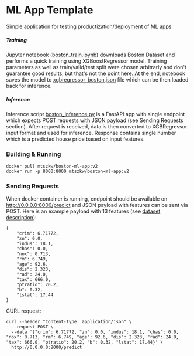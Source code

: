 # ML App Template

Simple application for testing productization/deployment of ML apps. 

##### Training

Jupyter notebook ([boston_train.ipynb](/boston_train.ipynb)) downloads Boston Dataset and performs a quick training using XGBoostRegressor model. Training parameters as well as train/valid/test split were chosen arbitrarly and don't guarantee good results, but that's not the point here. At the end, notebook saves the model to [xgbregressor_boston.json](xgbregressor_boston.json) file which can be then loaded back for inference.

##### Inference

Inference script [boston_inference.py](boston_inference.py) is a FastAPI app with single endpoint which expects POST requests with JSON payload (see Sending Requests section). After request is received, data is then converted to XGBRegressor input format and used for inference. Response contains single number which is a predicted house price based on input features.

### Building & Running

```
docker pull mtszkw/boston-ml-app:v2
docker run -p 8000:8000 mtszkw/boston-ml-app:v2
```

### Sending Requests

When docker container is running, endpoint should be available on http://0.0.0.0:8000/predict and JSON payload with features can be sent via POST. Here is an example payload with 13 features (see [dataset description](https://scikit-learn.org/stable/datasets/toy_dataset.html#boston-dataset)):

```
{
    "crim": 6.71772,
    "zn": 0.0,
    "indus": 18.1,
    "chas": 0.0,
    "nox": 0.713,
    "rm": 6.749,
    "age": 92.6,
    "dis": 2.323,
    "rad": 24.0,
    "tax": 666.0,
    "ptratio": 20.2,
    "b": 0.32,
    "lstat": 17.44
}
```

CURL request:

```
curl --header "Content-Type: application/json" \
  --request POST \
  --data '{"crim": 6.71772, "zn": 0.0, "indus": 18.1, "chas": 0.0, "nox": 0.713, "rm": 6.749, "age": 92.6, "dis": 2.323, "rad": 24.0, "tax": 666.0, "ptratio": 20.2, "b": 0.32, "lstat": 17.44}' \
  http://0.0.0.0:8000/predict
```
